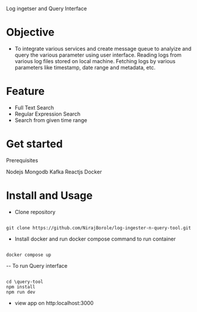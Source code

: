 Log ingetser and Query Interface

# Objective 

- To integrate various services and create message queue to analyize and query the various parameter using user interface. Reading logs from various log files stored on local machine. Fetching logs by various parameters like timestamp, date range and metadata, etc.

# Feature

- Full Text Search 
- Regular Expression Search 
- Search from given time range 

# Get started 

Prerequisites

Nodejs
Mongodb
Kafka
Reactjs
Docker

# Install and Usage 

- Clone repository
``` shell

git clone https://github.com/NirajBorole/log-ingester-n-query-tool.git

```

- Install docker and run docker compose command to run container 

```shell

docker compose up

```

-- To run Query interface 

```shell

cd \query-tool
npm install 
npm run dev 

```

- view app on http:localhost:3000





